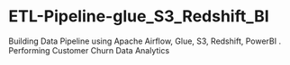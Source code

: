 # ETL-Pipeline-glue_S3_Redshift_BI
Building Data Pipeline using Apache Airflow, Glue, S3, Redshift, PowerBI . Performing Customer Churn Data Analytics
